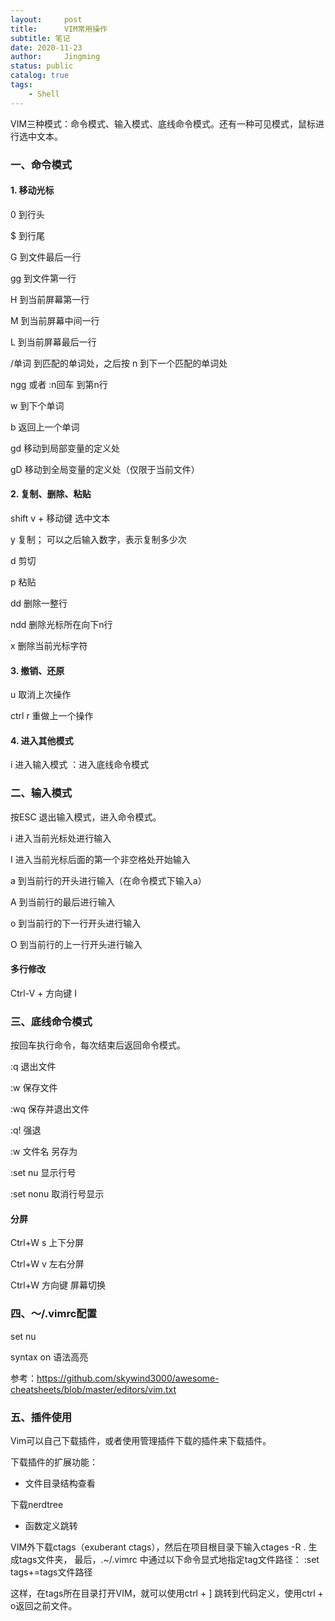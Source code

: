 ```yaml
---
layout:     post
title:      VIM常用操作
subtitle: 笔记
date: 2020-11-23
author:     Jingming
status: public
catalog: true
tags:
    - Shell
---
```


VIM三种模式：命令模式、输入模式、底线命令模式。还有一种可见模式，鼠标进行选中文本。

### 一、命令模式

#### 1. 移动光标
0 到行头

$ 到行尾

G 到文件最后一行

gg 到文件第一行

H 到当前屏幕第一行

M 到当前屏幕中间一行

L 到当前屏幕最后一行

/单词  到匹配的单词处，之后按 n 到下一个匹配的单词处

ngg 或者 :n回车   到第n行

w 到下个单词

b 返回上一个单词

gd 移动到局部变量的定义处

gD 移动到全局变量的定义处（仅限于当前文件）

#### 2. 复制、删除、粘贴

shift v + 移动键 选中文本

y 复制； 可以之后输入数字，表示复制多少次

d 剪切

p 粘贴

dd 删除一整行

ndd 删除光标所在向下n行

x 删除当前光标字符

#### 3. 撤销、还原

u 取消上次操作

ctrl r 重做上一个操作

#### 4. 进入其他模式

i 进入输入模式
：进入底线命令模式

### 二、输入模式
按ESC 退出输入模式，进入命令模式。

i 进入当前光标处进行输入

I 进入当前光标后面的第一个非空格处开始输入

a 到当前行的开头进行输入（在命令模式下输入a）

A 到当前行的最后进行输入

o 到当前行的下一行开头进行输入

O 到当前行的上一行开头进行输入

#### 多行修改

Ctrl-V + 方向键  I

### 三、底线命令模式
按回车执行命令，每次结束后返回命令模式。

:q 退出文件

:w 保存文件

:wq 保存并退出文件

:q! 强退

:w 文件名 另存为

:set nu 显示行号

:set nonu 取消行号显示

#### 分屏

Ctrl+W s 上下分屏

Ctrl+W v 左右分屏

Ctrl+W 方向键 屏幕切换

### 四、～/.vimrc配置

set nu

syntax on 语法高亮

参考：https://github.com/skywind3000/awesome-cheatsheets/blob/master/editors/vim.txt

### 五、插件使用

Vim可以自己下载插件，或者使用管理插件下载的插件来下载插件。

下载插件的扩展功能：

- 文件目录结构查看

下载nerdtree

- 函数定义跳转

VIM外下载ctags（exuberant ctags），然后在项目根目录下输入ctages -R . 生成tags文件夹，
最后，.~/.vimrc 中通过以下命令显式地指定tag文件路径：
:set tags+=tags文件路径

这样，在tags所在目录打开VIM，就可以使用ctrl + ] 跳转到代码定义，使用ctrl + o返回之前文件。
